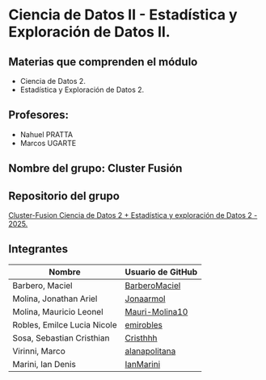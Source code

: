 # Ciencia de Datos II - Estadística y Exploración de Datos II.

## Materias que comprenden el módulo

- Ciencia de Datos 2.  
- Estadística y Exploración de Datos 2.

## Profesores:
-  Nahuel PRATTA
-  Marcos UGARTE

## Nombre del grupo: Cluster Fusión

## Repositorio del grupo  
[Cluster-Fusion Ciencia de Datos 2 + Estadística y exploración de Datos 2 - 2025.](https://github.com/ISPC-Cluster-Fusion/Ciencia_de_DatosII_Estadistica_y_exploracion_de_DatosII.git)

## Integrantes

| Nombre                            | Usuario de GitHub                                       |
|-----------------------------------|----------------------------------------------------------|
| Barbero, Maciel                   | [BarberoMaciel](https://github.com/BarberoMaciel)       |
| Molina, Jonathan Ariel            | [Jonaarmol](https://github.com/Jonaarmol)               |
| Molina, Mauricio Leonel           | [Mauri-Molina10](https://github.com/Mauri-Molina10)     |
| Robles, Emilce Lucia Nicole       | [emirobles](https://github.com/emirobles)               |
| Sosa, Sebastian Cristhian         | [Cristhhh](https://github.com/Cristhhh)                 |
| Virinni, Marco                    | [alanapolitana](https://github.com/MarcoVirinni)       |
| Marini, Ian Denis                 | [IanMarini](https://github.com/IanMarini)               |

